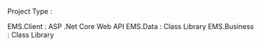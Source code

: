 Project Type :

EMS.Client : ASP .Net Core Web API 
EMS.Data : Class Library 
EMS.Business : Class Library
